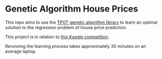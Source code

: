 # Genetic Algorithm House Prices

This repo aims to use the [TPOT genetic algorithm library](https://rhiever.github.io/tpot/) 
to learn an optimal solution to the regression problem of house price prediction. 

This project is in relation to [this Kaggle competition](https://www.kaggle.com/c/house-prices-advanced-regression-techniques).

Rerunning the learning process takes approximately 30 minutes on an average laptop.

